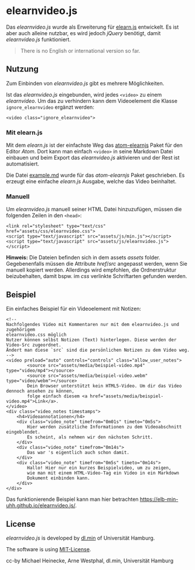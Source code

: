 # elearnvideo.js

Das _elearnvideo.js_ wurde als Erweiterung für
[elearn.js](https://github.com/elb-min-uhh/elearn.js) entwickelt.
Es ist aber auch alleine nutzbar, es wird jedoch _jQuery_ benötigt, damit
_elearnvideo.js_ funktioniert.

> There is no English or international version so far.

## Nutzung

Zum Einbinden von _elearnvideo.js_ gibt es mehrere Möglichkeiten.

Ist das _elearnvideo.js_ eingebunden, wird jedes `<video>` zu einem
_elearnvideo_. Um das zu verhindern kann dem Videoelement die Klasse
`ignore_elearnvideo` ergänzt werden:

    <video class="ignore_elearnvideo">

### Mit elearn.js

Mit dem _elearn.js_ ist der einfachste Weg das
[atom-elearnjs](https://github.com/elb-min-uhh/atom-elearnjs) Paket für
den Editor _Atom_. Dort kann man einfach `<video>` in seine Markdown Datei
einbauen und beim Export das _elearnvideo.js_ aktivieren und der Rest ist
automatisiert.

Die Datei [example.md](/quizJS_Dokumentation.md) wurde für das _atom-elearnjs_
Paket geschrieben. Es erzeugt eine einfache _elearn.js_ Ausgabe, welche das
Video beinhaltet.

### Manuell

Um _elearnvideo.js_ manuell seiner HTML Datei hinzuzufügen, müssen die folgenden
Zeilen in den `<head>`:

    <link rel="stylesheet" type="text/css" href="assets/css/elearnvideo.css">
    <script type="text/javascript" src="assets/js/min.js"></script>
    <script type="text/javascript" src="assets/js/elearnvideo.js"></script>

__Hinweis:__ Die Dateien befinden sich in dem assets _assets_ folder.
Gegebenenfalls müssen die Attribute _href_/_src_ angepasst werden, wenn Sie
manuell kopiert werden. Allerdings wird empfohlen, die Ordnerstruktur
beizubehalten, damit bspw. im _css_ verlinkte Schriftarten gefunden werden.

## Beispiel

Ein einfaches Beispiel für ein Videoelement mit Notizen:

    <!--
    Nachfolgendes Video mit Kommentaren nur mit dem elearnvideo.js und zugehörigem
    elearnvideo.css möglich
    Nutzer können selbst Notizen (Text) hinterlegen. Diese werden der Video-Src zugeordnet.
    Ändert man diese `src` sind die persönlichen Notizen zu dem Video weg.
    -->
    <video preload="auto" controls="controls" class="allow_user_notes">
            <source src="assets/media/beispiel-video.mp4" type="video/mp4"></source>
            <source src="assets/media/beispiel-video.webm" type="video/webm"></source>
            Dein Browser unterstützt kein HTML5-Video. Um dir das Video dennoch ansehen zu können,
            folge einfach diesem <a href="assets/media/beispiel-video.mp4">Link</a>.
    </video>
    <div class="video_notes timestamps">
        <h4>Videoannotationen</h4>
        <div class="video_note" timefrom="0m01s" timeto="0m5s">
            Hier werden zusätzliche Informationen zu dem Videoabschnitt eingeblendet.
            Es scheint, als nehmen wir den nächsten Schritt.
        </div>
        <div class="video_note" timefrom="0m14s">
            Das war 's eigentlich auch schon damit.
        </div>
        <div class="video_note" timefrom="0m5s" timeto="0m14s">
            Hallo! Hier nur ein kurzes Beispielvideo, um zu zeigen,
            wie man mit einem HTML-Video-Tag ein Video in ein Markdown
            Dokument einbinden kann.
        </div>
    </div>

Das funktionierende Beispiel kann man hier betrachten
https://elb-min-uhh.github.io/elearnvideo.js/.


## License

_elearnvideo.js_ is developed by
[dl.min](https://www.min.uni-hamburg.de/studium/digitalisierung-lehre/ueber-uns.html)
of Universität Hamburg.

The software is using [MIT-License](http://opensource.org/licenses/mit-license.php).

cc-by Michael Heinecke, Arne Westphal, dl.min, Universität Hamburg
